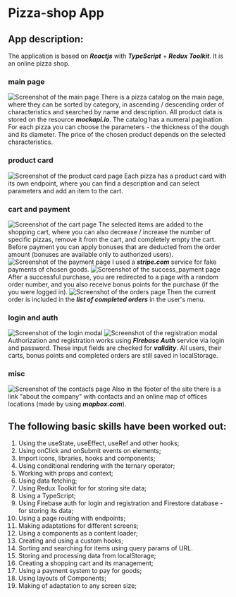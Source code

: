 # **Pizza-shop App**

## **App description:**

The application is based on **_Reactjs_** with **_TypeScript_** + **_Redux Toolkit_**.
It is an online pizza shop.

### **main page**

![Screenshot of the main page](/assets/main.png)
There is a pizza catalog on the main page, where they can be sorted by category, in ascending / descending order of characteristics and searched by name and description.
All product data is stored on the resource **_mockapi.io_**.
The catalog has a numeral pagination.
For each pizza you can choose the parameters - the thickness of the dough and its diameter.
The price of the chosen product depends on the selected characteristics.

### **product card**

![Screenshot of the product card page](/assets/product_card.png)
Each pizza has a product card with its own endpoint, where you can find a description and can select parameters and add an item to the cart.

### **cart and payment**

![Screenshot of the cart page](/assets/cart.png)
The selected items are added to the shopping cart, where you can also decrease / increase the number of specific pizzas, remove it from the cart, and completely empty the cart.
Before payment you can apply bonuses that are deducted from the order amount (bonuses are available only to authorized users).
![Screenshot of the payment page](/assets/payment.png)
I used a **_stripe.com_** service for fake payments of chosen goods.
![Screenshot of the success_payment page](/assets/success.png)
After a successful purchase, you are redirected to a page with a random order number, and you also receive bonus points for the purchase (if the you were logged in).
![Screenshot of the orders page](/assets/orders.png)
Then the current order is included in the **_list of completed orders_** in the user's menu.

### **login and auth**

![Screenshot of the login modal](/assets/login.png) ![Screenshot of the registration modal](/assets/reg.png)
Authorization and registration works using **_Firebase Auth_** service via login and password. These input fields are checked for **_validity_**.
All users, their carts, bonus points and completed orders are still saved in localStorage.

### **misc**

![Screenshot of the contacts page](/assets/contacts.png)
Also in the footer of the site there is a link "about the company" with contacts and an online map of offices locations (made by using **_mapbox.com_**).

## **The following basic skills have been worked out:**

1. Using the useState, useEffect, useRef and other hooks;
2. Using onClick and onSubmit events on elements;
3. Import icons, libraries, hooks and components;
4. Using conditional rendering with the ternary operator;
5. Working with props and context;
6. Using data fetching;
7. Using Redux Toolkit for for storing site data;
8. Using a TypeScript;
9. Using Firebase auth for login and registration and Firestore database - for storing its data;
10. Using a page routing with endpoints;
11. Making adaptations for different screens;
12. Using a <Skeleton/> components as a content loader;
13. Creating and using a custom hooks;
14. Sorting and searching for items using query params of URL.
15. Storing and processing data from localStorage;
16. Creating a shopping cart and its management;
17. Using a payment system to pay for goods;
18. Using layouts of Components;
19. Making of adaptation to any screen size;
